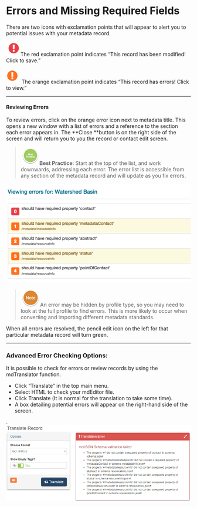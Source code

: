 # Errors and Missing Required Fields

There are two icons with exclamation points that will appear to alert you to potential issues with your metadata record.

![](/assets/SmallRed.png)The red exclamation point indicates “This record has been modified! Click to save.”

![](/assets/SmallOrange.png) The orange exclamation point indicates “This record has errors! Click to view.”

---

#### Reviewing Errors

To review errors, click on the orange error icon next to metadata title. This opens a new window with a list of errors and a reference to the section each error appears in. The **Close **button is on the right side of the screen and will return you to you the record or contact edit screen.

> ![](/assets/BestPracticeSmall.png)**Best Practice**: Start at the top of the list, and work downwards, addressing each error. The error list is accessible from any section of the metadata record and will update as you fix errors.

![](/assets/SmallErrors.png)

> ![](/assets/NoteSmall.png)An error may be hidden by profile type, so you may need to look at the full profile to find errors.  This is more likely to occur when converting and importing different metadata standards.

When all errors are resolved, the pencil edit icon on the left for that particular metadata record will turn green.

---

### Advanced Error Checking Options:

It is possible to check for errors or review records by using the mdTranslator function.

* Click “Translate” in the top main menu. 
* Select HTML to check your mdEditor file. 
* Click Translate \(It is normal for the translation to take some time\). 
* A box detailing potential errors will appear on the right-hand side of the screen. 

.![](/assets/Translate_Error_Window.png)

